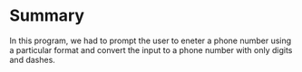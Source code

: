 # Summary

In this program, we had to prompt the user to eneter a phone number using a particular format and convert the input to a phone number with only digits and dashes.

